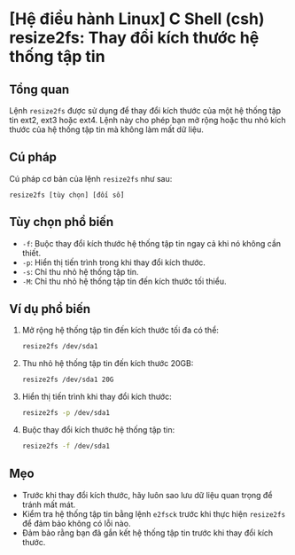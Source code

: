 # [Hệ điều hành Linux] C Shell (csh) resize2fs: Thay đổi kích thước hệ thống tập tin

## Tổng quan
Lệnh `resize2fs` được sử dụng để thay đổi kích thước của một hệ thống tập tin ext2, ext3 hoặc ext4. Lệnh này cho phép bạn mở rộng hoặc thu nhỏ kích thước của hệ thống tập tin mà không làm mất dữ liệu.

## Cú pháp
Cú pháp cơ bản của lệnh `resize2fs` như sau:
```
resize2fs [tùy chọn] [đối số]
```

## Tùy chọn phổ biến
- `-f`: Buộc thay đổi kích thước hệ thống tập tin ngay cả khi nó không cần thiết.
- `-p`: Hiển thị tiến trình trong khi thay đổi kích thước.
- `-s`: Chỉ thu nhỏ hệ thống tập tin.
- `-M`: Chỉ thu nhỏ hệ thống tập tin đến kích thước tối thiểu.

## Ví dụ phổ biến
1. Mở rộng hệ thống tập tin đến kích thước tối đa có thể:
   ```bash
   resize2fs /dev/sda1
   ```

2. Thu nhỏ hệ thống tập tin đến kích thước 20GB:
   ```bash
   resize2fs /dev/sda1 20G
   ```

3. Hiển thị tiến trình khi thay đổi kích thước:
   ```bash
   resize2fs -p /dev/sda1
   ```

4. Buộc thay đổi kích thước hệ thống tập tin:
   ```bash
   resize2fs -f /dev/sda1
   ```

## Mẹo
- Trước khi thay đổi kích thước, hãy luôn sao lưu dữ liệu quan trọng để tránh mất mát.
- Kiểm tra hệ thống tập tin bằng lệnh `e2fsck` trước khi thực hiện `resize2fs` để đảm bảo không có lỗi nào.
- Đảm bảo rằng bạn đã gắn kết hệ thống tập tin trước khi thay đổi kích thước.